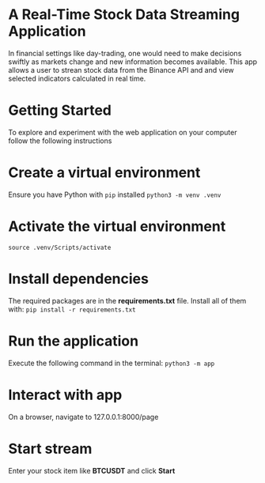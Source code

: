 # A Real-Time Stock Data Streaming Application
In financial settings like day-trading, one would need to make decisions swiftly
as markets change and new information becomes available. This app allows a user 
to strean stock data from the Binance API and and view selected indicators
calculated in real time.

# Getting Started
To explore and experiment with the web application on your computer follow
the following instructions

# Create a virtual environment
Ensure you have Python with `pip` installed
`python3 -m venv .venv`

# Activate the virtual environment
`source .venv/Scripts/activate`

# Install dependencies
The required packages are in the **requirements.txt** file.
Install all of them with:
`pip install -r requirements.txt`

# Run the application
Execute the following command in the terminal:
`python3 -m app`

# Interact with app
On a browser, navigate to 127.0.0.1:8000/page

# Start stream
Enter your stock item like **BTCUSDT** and click **Start**
